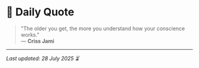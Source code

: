 # 📜 Daily Quote

> "The older you get, the more you understand how your conscience works."  
> — **Criss Jami**

---

_Last updated: 28 July 2025 ⏳_
